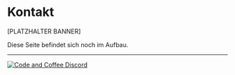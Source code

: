# Kontakt

[PLATZHALTER BANNER]

Diese Seite befindet sich noch im Aufbau.

***
[![Code and Coffee Discord](https://discordapp.com/api/guilds/889432631672983562/widget.png?style=banner2)](http://discord.code-n.coffee)